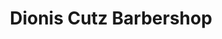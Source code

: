 ---
title: "Dionis Cutz Barbershop"
url: /north-miami-beach/dionis-cutz-barbershop/
shop: Friseur
---